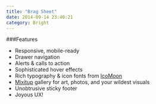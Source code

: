 ```yaml
---
title: "Brag Sheet"
date: 2014-09-14 23:40:21
category: Bright
---
```


###Features

* Responsive, mobile-ready
* Drawer navigation
* Alerts & calls to action
* Sophisticated hover effects
* Rich typography & icon fonts from [IcoMoon](https://icomoon.io/)
* [Mixitup](https://mixitup.kunkalabs.com/) gallery for art, photos, and your wildest visuals
* Unobtrusive sticky footer
* Joyous UX!
